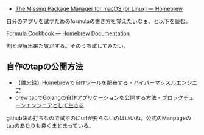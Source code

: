 - [The Missing Package Manager for macOS (or Linux) — Homebrew](https://brew.sh/)

自分のアプリを試すためのformulaの書き方を覚えたいなぁ、と以下を読む。

[Formula Cookbook — Homebrew Documentation](https://docs.brew.sh/Formula-Cookbook)

割と理解出来た気がする。そのうち試してみたい。

## 自作のtapの公開方法

- [【備忘録】Homebrewで自作ツールを配布する - ハイパーマッスルエンジニア](https://www.rasukarusan.com/entry/2019/11/03/211338)
- [brew tapでGolangの自作アプリケーションを公開する方法 - ブロックチェーンエンジニアとして生きる](https://tomokazu-kozuma.com/how-to-release-golangs-homebrew-application-with-brew-tap/)

github決め打ちなので試すのにurlが要らないのはいいね。公式のManpageのtapのあたりも良くまとまっている。